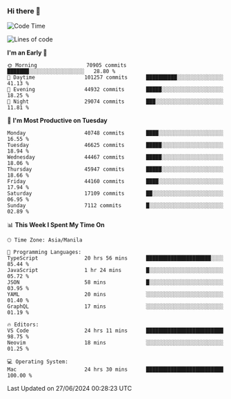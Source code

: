 ### Hi there 👋

<!--START_SECTION:waka-->
![Code Time](http://img.shields.io/badge/Code%20Time-5%2C299%20hrs%2032%20mins-blue)

![Lines of code](https://img.shields.io/badge/From%20Hello%20World%20I%27ve%20Written-113.8%20million%20lines%20of%20code-blue)

**I'm an Early 🐤** 

```text
🌞 Morning                70905 commits       ███████░░░░░░░░░░░░░░░░░░   28.80 % 
🌆 Daytime                101257 commits      ██████████░░░░░░░░░░░░░░░   41.13 % 
🌃 Evening                44932 commits       █████░░░░░░░░░░░░░░░░░░░░   18.25 % 
🌙 Night                  29074 commits       ███░░░░░░░░░░░░░░░░░░░░░░   11.81 % 
```
📅 **I'm Most Productive on Tuesday** 

```text
Monday                   40748 commits       ████░░░░░░░░░░░░░░░░░░░░░   16.55 % 
Tuesday                  46625 commits       █████░░░░░░░░░░░░░░░░░░░░   18.94 % 
Wednesday                44467 commits       █████░░░░░░░░░░░░░░░░░░░░   18.06 % 
Thursday                 45947 commits       █████░░░░░░░░░░░░░░░░░░░░   18.66 % 
Friday                   44160 commits       ████░░░░░░░░░░░░░░░░░░░░░   17.94 % 
Saturday                 17109 commits       ██░░░░░░░░░░░░░░░░░░░░░░░   06.95 % 
Sunday                   7112 commits        █░░░░░░░░░░░░░░░░░░░░░░░░   02.89 % 
```


📊 **This Week I Spent My Time On** 

```text
🕑︎ Time Zone: Asia/Manila

💬 Programming Languages: 
TypeScript               20 hrs 56 mins      █████████████████████░░░░   85.44 % 
JavaScript               1 hr 24 mins        █░░░░░░░░░░░░░░░░░░░░░░░░   05.72 % 
JSON                     58 mins             █░░░░░░░░░░░░░░░░░░░░░░░░   03.95 % 
YAML                     20 mins             ░░░░░░░░░░░░░░░░░░░░░░░░░   01.40 % 
GraphQL                  17 mins             ░░░░░░░░░░░░░░░░░░░░░░░░░   01.19 % 

🔥 Editors: 
VS Code                  24 hrs 11 mins      █████████████████████████   98.75 % 
Neovim                   18 mins             ░░░░░░░░░░░░░░░░░░░░░░░░░   01.25 % 

💻 Operating System: 
Mac                      24 hrs 30 mins      █████████████████████████   100.00 % 
```


 Last Updated on 27/06/2024 00:28:23 UTC
<!--END_SECTION:waka-->


<!--
**rad182/rad182** is a ✨ _special_ ✨ repository because its `README.md` (this file) appears on your GitHub profile.

Here are some ideas to get you started:

- 🔭 I’m currently working on ...
- 🌱 I’m currently learning ...
- 👯 I’m looking to collaborate on ...
- 🤔 I’m looking for help with ...
- 💬 Ask me about ...
- 📫 How to reach me: ...
- 😄 Pronouns: ...
- ⚡ Fun fact: ...
-->
